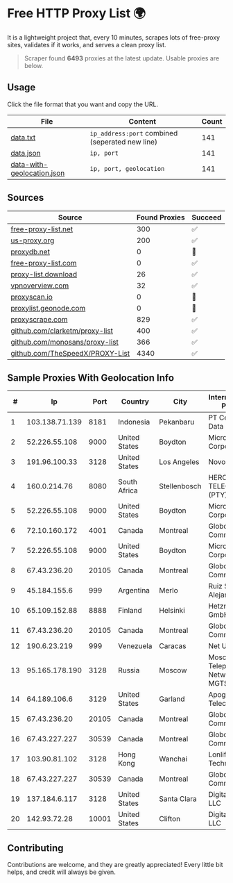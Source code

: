 
# Free HTTP Proxy List 🌍

It is a lightweight project that, every 10 minutes, scrapes lots of free-proxy sites, validates if it works, and serves a clean proxy list.


> Scraper found **6493** proxies at the latest update. Usable proxies are below.

## Usage

Click the file format that you want and copy the URL.


|File|Content|Count|
|----|-------|-----|
|[data.txt](https://raw.githubusercontent.com/themiralay/Proxy-List-World/master/data.txt)|`ip_address:port` combined (seperated new line)|141|
|[data.json](https://raw.githubusercontent.com/themiralay/Proxy-List-World/master/data.json)|`ip, port`|141|
|[data-with-geolocation.json](https://raw.githubusercontent.com/themiralay/Proxy-List-World/master/data-with-geolocation.json)|`ip, port, geolocation`|141|

## Sources

|Source|Found Proxies|Succeed|
|------|-------------|-------|
|[free-proxy-list.net](https://free-proxy-list.net)|300|✅|
|[us-proxy.org](https://www.us-proxy.org)|200|✅|
|[proxydb.net](http://proxydb.net)|0|🚫|
|[free-proxy-list.com](https://free-proxy-list.com/?page=&port=&type%5B%5D=http&type%5B%5D=https&up_time=0&search=Search)|0|✅|
|[proxy-list.download](https://www.proxy-list.download/HTTP)|26|✅|
|[vpnoverview.com](https://vpnoverview.com/privacy/anonymous-browsing/free-proxy-servers)|32|✅|
|[proxyscan.io](https://www.proxyscan.io)|0|🚫|
|[proxylist.geonode.com](https://proxylist.geonode.com/api/proxy-list?limit=300&page=1&sort_by=lastChecked&sort_type=desc&protocols=http,https)|0|🚫|
|[proxyscrape.com](https://api.proxyscrape.com/v2/?request=displayproxies&protocol=http&timeout=10000&country=all&ssl=all&anonymity=all)|829|✅|
|[github.com/clarketm/proxy-list](https://raw.githubusercontent.com/clarketm/proxy-list/master/proxy-list-raw.txt)|400|✅|
|[github.com/monosans/proxy-list](https://raw.githubusercontent.com/monosans/proxy-list/main/proxies/http.txt)|366|✅|
|[github.com/TheSpeedX/PROXY-List](https://raw.githubusercontent.com/TheSpeedX/PROXY-List/master/http.txt)|4340|✅|


## Sample Proxies With Geolocation Info

|#|Ip|Port|Country|City|Internet Service Provider|
|-|--|----|-------|----|-------------------------|
|1|103.138.71.139|8181|Indonesia|Pekanbaru|PT Centronet Data Indonesia|
|2|52.226.55.108|9000|United States|Boydton|Microsoft Corporation|
|3|191.96.100.33|3128|United States|Los Angeles|NovoServe B.V.|
|4|160.0.214.76|8080|South Africa|Stellenbosch|HERO TELECOMS (PTY) LTD|
|5|52.226.55.108|9000|United States|Boydton|Microsoft Corporation|
|6|72.10.160.172|4001|Canada|Montreal|GloboTech Communications|
|7|52.226.55.108|9000|United States|Boydton|Microsoft Corporation|
|8|67.43.236.20|20105|Canada|Montreal|GloboTech Communications|
|9|45.184.155.6|999|Argentina|Merlo|Ruiz Sebastian Alejandro|
|10|65.109.152.88|8888|Finland|Helsinki|Hetzner Online GmbH|
|11|67.43.236.20|20105|Canada|Montreal|GloboTech Communications|
|12|190.6.23.219|999|Venezuela|Caracas|Net Uno|
|13|95.165.178.190|3128|Russia|Moscow|Moscow Local Telephone Network (OAO MGTS)|
|14|64.189.106.6|3129|United States|Garland|Apogee Telecom Inc.|
|15|67.43.236.20|20105|Canada|Montreal|GloboTech Communications|
|16|67.43.227.227|30539|Canada|Montreal|GloboTech Communications|
|17|103.90.81.102|3128|Hong Kong|Wanchai|Lonlife Technology Co.|
|18|67.43.227.227|30539|Canada|Montreal|GloboTech Communications|
|19|137.184.6.117|3128|United States|Santa Clara|DigitalOcean, LLC|
|20|142.93.72.28|10001|United States|Clifton|DigitalOcean, LLC|



## Contributing

Contributions are welcome, and they are greatly appreciated! Every
little bit helps, and credit will always be given.

